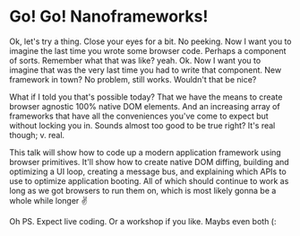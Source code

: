 # Go! Go! Nanoframeworks!

Ok, let's try a thing. Close your eyes for a bit. No peeking. Now I want you to
imagine the last time you wrote some browser code. Perhaps a component of
sorts.  Remember what that was like?  yeah. Ok. Now I want you to imagine that
was the very last time you had to write that component. New framework in town?
No problem, still works. Wouldn't that be nice?

What if I told you that's possible today? That we have the means to create
browser agnostic 100% native DOM elements. And an increasing array of
frameworks that have all the conveniences you've come to expect but without
locking you in. Sounds almost too good to be true right? It's real though; v.
real.

This talk will show how to code up a modern application framework using browser
primitives. It'll show how to create native DOM diffing, building and
optimizing a UI loop, creating a message bus, and explaining which APIs to use
to optimize application booting. All of which should continue to work as long
as we got browsers to run them on, which is most likely gonna be a whole while
longer ✌️

Oh PS. Expect live coding. Or a workshop if you like. Maybs even both (:
